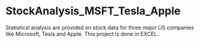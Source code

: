 # StockAnalysis_MSFT_Tesla_Apple
Statisticsl analysis are provided on stock data for three major US companies like Microsoft, Tesla and Apple.
This project is done in EXCEL.
 

